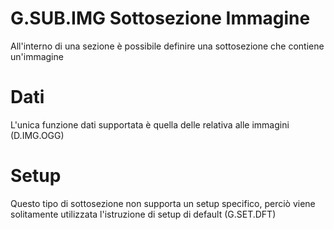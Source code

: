# G.SUB.IMG Sottosezione Immagine

All'interno di una sezione è possibile definire una sottosezione che contiene un'immagine

# Dati

L'unica funzione dati supportata è quella delle relativa alle immagini (D.IMG.OGG)

# Setup

Questo tipo di sottosezione non supporta un setup specifico, perciò viene solitamente utilizzata l'istruzione di setup di default (G.SET.DFT)


